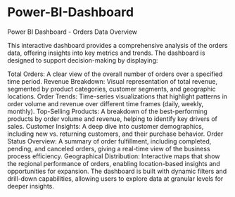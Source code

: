 # Power-BI-Dashboard
Power BI Dashboard - Orders Data Overview

This interactive dashboard provides a comprehensive analysis of the orders data, offering insights into key metrics and trends. The dashboard is designed to support decision-making by displaying:

Total Orders: A clear view of the overall number of orders over a specified time period.
Revenue Breakdown: Visual representation of total revenue, segmented by product categories, customer segments, and geographic locations.
Order Trends: Time-series visualizations that highlight patterns in order volume and revenue over different time frames (daily, weekly, monthly).
Top-Selling Products: A breakdown of the best-performing products by order volume and revenue, helping to identify key drivers of sales.
Customer Insights: A deep dive into customer demographics, including new vs. returning customers, and their purchase behavior.
Order Status Overview: A summary of order fulfillment, including completed, pending, and canceled orders, giving a real-time view of the business process efficiency.
Geographical Distribution: Interactive maps that show the regional performance of orders, enabling location-based insights and opportunities for expansion.
The dashboard is built with dynamic filters and drill-down capabilities, allowing users to explore data at granular levels for deeper insights.

